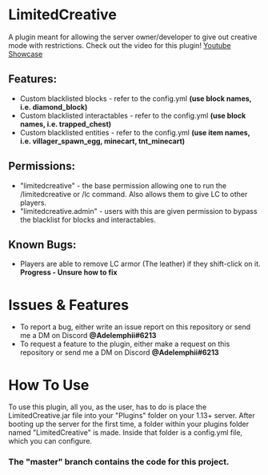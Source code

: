 # LimitedCreative

A plugin meant for allowing the server owner/developer to give out creative mode with restrictions.
Check out the video for this plugin!
[Youtube Showcase](https://youtu.be/Z21t_WqM8ho)

## Features:
- Custom blacklisted blocks - refer to the config.yml **(use block names, i.e. diamond_block)**
- Custom blacklisted interactables - refer to the config.yml **(use block names, i.e. trapped_chest)**
- Custom blacklisted entities - refer to the config.yml **(use item names, i.e. villager_spawn_egg, minecart, tnt_minecart)**

## Permissions:
 - "limitedcreative" - the base permission allowing one to run the /limitedcreative or /lc command. Also allows them to give LC to other players.
 - "limitedcreative.admin" - users with this are given permission to bypass the blacklist for blocks and interactables.

## Known Bugs:
  - Players are able to remove LC armor (The leather) if they shift-click on it.
      **Progress - Unsure how to fix**
# Issues & Features
  - To report a bug, either write an issue report on this repository or send me a DM on Discord **@Adelemphii#6213**
  - To request a feature to the plugin, either make a request on this repository or send me a DM on Discord **@Adelemphii#6213**

# How To Use
To use this plugin, all you, as the user, has to do is place the LimitedCreative.jar file into your "Plugins" folder on your 1.13+ server. After booting up the server for the first time, a folder within your plugins folder named "LimitedCreative" is made. Inside that folder is a config.yml file, which you can configure. 

### The "master" branch contains the code for this project.
